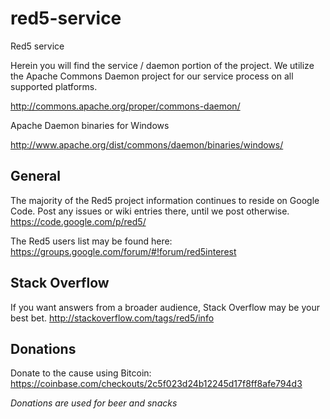 red5-service
===========

Red5 service

Herein you will find the service / daemon portion of the project. We utilize the Apache Commons Daemon project for our service process on all supported platforms.

http://commons.apache.org/proper/commons-daemon/

Apache Daemon binaries for Windows

http://www.apache.org/dist/commons/daemon/binaries/windows/


General
-------------

The majority of the Red5 project information continues to reside on Google Code. Post any issues or wiki entries there, until we post otherwise. https://code.google.com/p/red5/

The Red5 users list may be found here: https://groups.google.com/forum/#!forum/red5interest

Stack Overflow
--------------
If you want answers from a broader audience, Stack Overflow may be your best bet.
http://stackoverflow.com/tags/red5/info

Donations
-------------
Donate to the cause using Bitcoin: https://coinbase.com/checkouts/2c5f023d24b12245d17f8ff8afe794d3

<i>Donations are used for beer and snacks</i>
